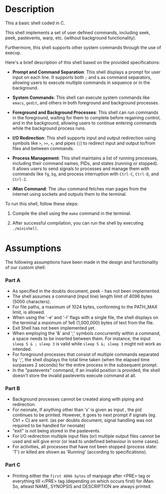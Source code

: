 # Description

This a basic shell coded in C. 

This shell implements a set of user defined commands, including seek, peek, pastevents, warp, etc. (without background functionality).

Furthermore, this shell supports other system commands through the use of execvp.

Here's a brief description of this shell based on the provided specifications:

- **Prompt and Command Separation**: This shell displays a prompt for user input on each line. It supports both `;` and `&` as command separators, allowing users to execute multiple commands in sequence or in the background.

- **System Commands**: This shell can execute system commands like `emacs`, `gedit`, and others in both foreground and background processes.

- **Foreground and Background Processes**: This shell can run commands in the foreground, waiting for them to complete before regaining control, and in the background, allowing users to continue entering commands while the background process runs.

- **I/O Redirection**: This shell supports input and output redirection using symbols like `>`, `>>`, `<`, and pipes (`|`) to redirect input and output to/from files and between commands.

- **Process Management**: This shell maintains a list of running processes, including their command names, PIDs, and states (running or stopped). It allows users to send signals to processes and manage them with commands like `fg`, `bg`, and process interruption with `Ctrl-C`, `Ctrl-D`, and `Ctrl-Z`.

- **iMan Command**: The `iMan` command fetches man pages from the internet using sockets and outputs them to the terminal.


To run this shell, follow these steps:

1. Compile the shell using the `make` command in the terminal.

2. After successful compilation, you can run the shell by executing `./minishell`.




# Assumptions


The following assumptions have been made in the design and functionality of our custom shell:

### Part A
- As specified in the doubts document, peek - has not been implemented.
- The shell assumes a command (input line) length limit of 4096 bytes (5000 characters).
- For file paths, a maximum of 1024 bytes, conforming to the PATH_MAX limit, is allowed.
- When using the '-e' and '-l' flags with a single file, the shell displays on the terminal a maximum of 1e6 (1,000,000) bytes of text from the file.
- Exit Shell has not been implemented yet.
- When employing the '&' and ';' symbols concurrently within a command, a space needs to be inserted between them. For instance, the input `sleep 5 & ; sleep 3` is valid while `sleep 5 &; sleep 3` might not work as intended.
- For foreground processes that consist of multiple commands separated by ';', the shell displays the total time taken (when the elapsed time surpasses 2 seconds) for the entire process in the subsequent prompt.
- In the "pastevents" command, if an invalid position is provided, the shell doesn't store the invalid pastevents execute command at all.

### Part B
- Background processes cannot be created along with piping and redirection.
- For neonate, If anything other than 'x' is given as input , the pid continues to be printed. However, it goes to next prompt if signals (eg. Ctrl + C) are sent. (as per doubts document, signal handling was not required to be handled for neonate)
- "exit" is not being stored in the pastevents.
- For I/O redirection multiple input files (or) multiple output files cannot be used and will give error (or lead to undefined behaviour in some cases). 
- For activities, all processes that have not been stopped (process state: 'T') or killed are shown as 'Running' (according to specifications).

### Part C
- Printing either the `first 4096 bytes` of manpage after &lt;PRE&gt; tag or everything till &lt;/PRE&gt; tag (depending on which occurs first) for iMan. So, atleast NAME, SYNOPSIS and DESCRIPTION are always printed.


